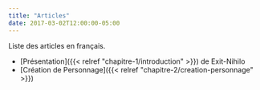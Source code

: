 ```yaml
---
title: "Articles"
date: 2017-03-02T12:00:00-05:00
---
```

Liste des articles en français.

* [Présentation]({{< relref "chapitre-1/introduction" >}}) de Exit-Nihilo
* [Création de Personnage]({{< relref "chapitre-2/creation-personnage" >}})